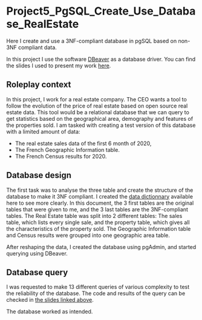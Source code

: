 # Project5_PgSQL_Create_Use_Database_RealEstate

Here I create and use a 3NF-compliant database in pgSQL based on non-3NF compliant data.

In this project I use the software [DBeaver](https://dbeaver.io/download/) as a database driver.
You can find the slides I used to present my work [here](https://github.com/VivienPichon/Portfolio_Data_analyst/blob/060c86957a9c439b19cd8b906ea11299f639fa1e/Project5_PgSQL_Create_Use_Database_RealEstate/presentation_slides.pdf).

## Roleplay context

In this project, I work for a real estate company.
The CEO wants a tool to follow the evolution of the price of real estate based on open source real estate data.
This tool would be a relational database that we can query to get statistics based on the geographical area, demography and features of the properties sold.
I am tasked with creating a test version of this database with a limited amount of data:

- The real estate sales data of the first 6 month of 2020,
- The French Geographic Information table.
- The French Census results for 2020.

## Database design

The first task was to analyse the three table and create the structure of the database to make it 3NF compliant.
I created the [data dictionnary](https://github.com/VivienPichon/Portfolio_Data_analyst/blob/060c86957a9c439b19cd8b906ea11299f639fa1e/Project5_PgSQL_Create_Use_Database_RealEstate/data_dictionnary.pdf) available here to see more clearly.
In this document, the 3 first tables are the original tables that were given to me, and the 3 last tables are the 3NF-compliant tables.
The Real Estate table was split into 2 different tables: 
The sales table, which lists every single sale, and the property table, which gives all the characteristics of the property sold.
The Geographic Information table and Census results were grouped into one geographic area table.

After reshaping the data, I created the database using pgAdmin, and started querying using DBeaver.

## Database query

I was requested to make 13 different queries of various complexity to test the reliability of the database.
The code and results of the query can be checked in [the slides linked above](https://github.com/VivienPichon/Portfolio_Data_analyst/blob/060c86957a9c439b19cd8b906ea11299f639fa1e/Project5_PgSQL_Create_Use_Database_RealEstate/presentation_slides.pdf).

The database worked as intended.
